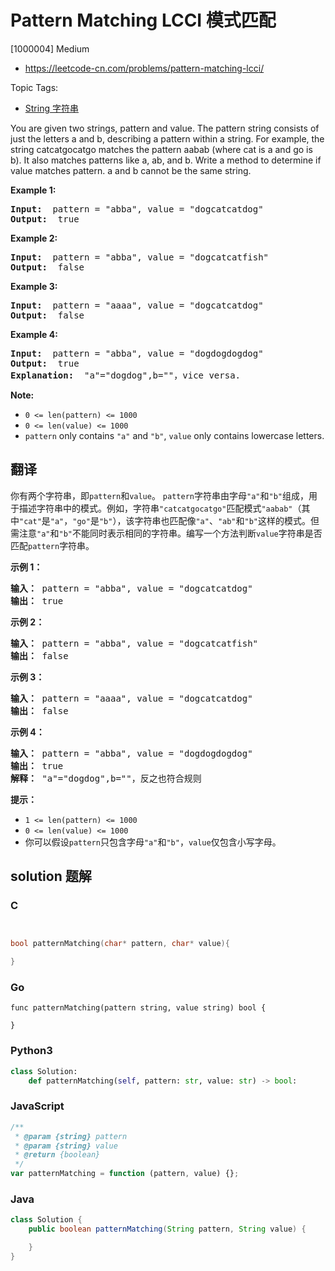 # Pattern Matching LCCI 模式匹配

[1000004] Medium

- https://leetcode-cn.com/problems/pattern-matching-lcci/

Topic Tags:

- [String 字符串](https://leetcode-cn.com/tag/string/)

You are given two strings, pattern and value. The pattern string consists of just the letters a and b, describing a pattern within a string. For example, the string catcatgocatgo matches the pattern aabab (where cat is a and go is b). It also matches patterns like a, ab, and b. Write a method to determine if value matches pattern. a and b cannot be the same string.

**Example 1:**

<pre><strong>Input: </strong> pattern = "abba", value = "dogcatcatdog"
<strong>Output: </strong> true
</pre>

**Example 2:**

<pre><strong>Input: </strong> pattern = "abba", value = "dogcatcatfish"
<strong>Output: </strong> false
</pre>

**Example 3:**

<pre><strong>Input: </strong> pattern = "aaaa", value = "dogcatcatdog"
<strong>Output: </strong> false
</pre>

**Example 4:**

<pre><strong>Input: </strong> pattern = "abba", value = "dogdogdogdog"
<strong>Output: </strong> true
<strong>Explanation: </strong> "a"="dogdog",b=""，vice versa.
</pre>

**Note:**

- `0 <= len(pattern) <= 1000`
- `0 <= len(value) <= 1000`
- `pattern` only contains `"a"` and `"b"`, `value` only contains lowercase letters.

## 翻译

你有两个字符串，即`pattern`和`value`。 `pattern`字符串由字母`"a"`和`"b"`组成，用于描述字符串中的模式。例如，字符串`"catcatgocatgo"`匹配模式`"aabab"`（其中`"cat"`是`"a"`，`"go"`是`"b"`），该字符串也匹配像`"a"`、`"ab"`和`"b"`这样的模式。但需注意`"a"`和`"b"`不能同时表示相同的字符串。编写一个方法判断`value`字符串是否匹配`pattern`字符串。

**示例 1：**

<pre><strong>输入：</strong> pattern = "abba", value = "dogcatcatdog"
<strong>输出：</strong> true
</pre>

**示例 2：**

<pre><strong>输入：</strong> pattern = "abba", value = "dogcatcatfish"
<strong>输出：</strong> false
</pre>

**示例 3：**

<pre><strong>输入：</strong> pattern = "aaaa", value = "dogcatcatdog"
<strong>输出：</strong> false
</pre>

**示例 4：**

<pre><strong>输入：</strong> pattern = "abba", value = "dogdogdogdog"
<strong>输出：</strong> true
<strong>解释：</strong> "a"="dogdog",b=""，反之也符合规则
</pre>

**提示：**

- `1 <= len(pattern) <= 1000`
- `0 <= len(value) <= 1000`
- 你可以假设`pattern`只包含字母`"a"`和`"b"`，`value`仅包含小写字母。

## solution 题解

### C

```c


bool patternMatching(char* pattern, char* value){

}


```

### Go

```golang
func patternMatching(pattern string, value string) bool {

}
```

### Python3

```python
class Solution:
    def patternMatching(self, pattern: str, value: str) -> bool:
```

### JavaScript

```javascript
/**
 * @param {string} pattern
 * @param {string} value
 * @return {boolean}
 */
var patternMatching = function (pattern, value) {};
```

### Java

```java
class Solution {
    public boolean patternMatching(String pattern, String value) {

    }
}
```
